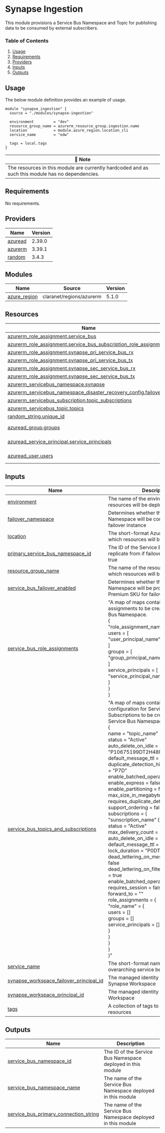 # Synapse Ingestion
This module provisions a Service Bus Namespace and Topic for publishing data to be consumed by external subscribers.

### Table of Contents
1. [Usage](#usage)
2. [Requirements](#requirements)
3. [Providers](#Providers)
4. [Inputs](#inputs)
5. [Outputs](#outputs)

## Usage
The below module definition provides an example of usage.

```
module "synapse_ingestion" {
  source = "./modules/synapse-ingestion"

  environment         = "dev"
  resource_group_name = azurerm_resource_group.ingestion.name
  location            = module.azure_region.location_cli
  service_name        = "odw"

  tags = local.tags
}
```

| :scroll: Note |
|----------|
| The resources in this module are currently hardcoded and as such this module has no dependencies. |

<!-- BEGINNING OF PRE-COMMIT-TERRAFORM DOCS HOOK -->
## Requirements

No requirements.

## Providers

| Name | Version |
|------|---------|
| <a name="provider_azuread"></a> [azuread](#provider\_azuread) | 2.39.0 |
| <a name="provider_azurerm"></a> [azurerm](#provider\_azurerm) | 3.39.1 |
| <a name="provider_random"></a> [random](#provider\_random) | 3.4.3 |

## Modules

| Name | Source | Version |
|------|--------|---------|
| <a name="module_azure_region"></a> [azure\_region](#module\_azure\_region) | claranet/regions/azurerm | 5.1.0 |

## Resources

| Name | Type |
|------|------|
| [azurerm_role_assignment.service_bus](https://registry.terraform.io/providers/hashicorp/azurerm/latest/docs/resources/role_assignment) | resource |
| [azurerm_role_assignment.service_bus_subscription_role_assignments](https://registry.terraform.io/providers/hashicorp/azurerm/latest/docs/resources/role_assignment) | resource |
| [azurerm_role_assignment.synapse_pri_service_bus_rx](https://registry.terraform.io/providers/hashicorp/azurerm/latest/docs/resources/role_assignment) | resource |
| [azurerm_role_assignment.synapse_pri_service_bus_tx](https://registry.terraform.io/providers/hashicorp/azurerm/latest/docs/resources/role_assignment) | resource |
| [azurerm_role_assignment.synapse_sec_service_bus_rx](https://registry.terraform.io/providers/hashicorp/azurerm/latest/docs/resources/role_assignment) | resource |
| [azurerm_role_assignment.synapse_sec_service_bus_tx](https://registry.terraform.io/providers/hashicorp/azurerm/latest/docs/resources/role_assignment) | resource |
| [azurerm_servicebus_namespace.synapse](https://registry.terraform.io/providers/hashicorp/azurerm/latest/docs/resources/servicebus_namespace) | resource |
| [azurerm_servicebus_namespace_disaster_recovery_config.failover](https://registry.terraform.io/providers/hashicorp/azurerm/latest/docs/resources/servicebus_namespace_disaster_recovery_config) | resource |
| [azurerm_servicebus_subscription.topic_subscriptions](https://registry.terraform.io/providers/hashicorp/azurerm/latest/docs/resources/servicebus_subscription) | resource |
| [azurerm_servicebus_topic.topics](https://registry.terraform.io/providers/hashicorp/azurerm/latest/docs/resources/servicebus_topic) | resource |
| [random_string.unique_id](https://registry.terraform.io/providers/hashicorp/random/latest/docs/resources/string) | resource |
| [azuread_group.groups](https://registry.terraform.io/providers/hashicorp/azuread/latest/docs/data-sources/group) | data source |
| [azuread_service_principal.service_principals](https://registry.terraform.io/providers/hashicorp/azuread/latest/docs/data-sources/service_principal) | data source |
| [azuread_user.users](https://registry.terraform.io/providers/hashicorp/azuread/latest/docs/data-sources/user) | data source |

## Inputs

| Name | Description | Type | Default | Required |
|------|-------------|------|---------|:--------:|
| <a name="input_environment"></a> [environment](#input\_environment) | The name of the environment in which resources will be deployed | `string` | n/a | yes |
| <a name="input_failover_namespace"></a> [failover\_namespace](#input\_failover\_namespace) | Determines whether the Service Bus Namespace will be configured as a failover instance | `bool` | n/a | yes |
| <a name="input_location"></a> [location](#input\_location) | The short-format Azure region into which resources will be deployed | `string` | n/a | yes |
| <a name="input_primary_service_bus_namespace_id"></a> [primary\_service\_bus\_namespace\_id](#input\_primary\_service\_bus\_namespace\_id) | The ID of the Service Bus Namespace to replicate from if failover\_namespace is true | `string` | `null` | no |
| <a name="input_resource_group_name"></a> [resource\_group\_name](#input\_resource\_group\_name) | The name of the resource group into which resources will be deployed | `string` | n/a | yes |
| <a name="input_service_bus_failover_enabled"></a> [service\_bus\_failover\_enabled](#input\_service\_bus\_failover\_enabled) | Determines whether the Service Bus Namespace will be provisioned with the Premium SKU for failover | `bool` | `false` | no |
| <a name="input_service_bus_role_assignments"></a> [service\_bus\_role\_assignments](#input\_service\_bus\_role\_assignments) | "A map of maps containing the role assignments to be created in the Service Bus Namespace.<br>{<br>  "role\_assignment\_name" = {<br>    users = [<br>      "user\_principal\_name"<br>    ]<br>    groups = [<br>      "group\_principal\_name"<br>    ]<br>    service\_principals = [<br>      "service\_principal\_name"<br>    ]<br>  }<br>} | `any` | `{}` | no |
| <a name="input_service_bus_topics_and_subscriptions"></a> [service\_bus\_topics\_and\_subscriptions](#input\_service\_bus\_topics\_and\_subscriptions) | "A map of maps containing the configuration for Service Bus Topics and Subscriptions to be created in the Service Bus Namespace.<br>  {<br>  name                                    = "topic\_name"<br>  status                                  = "Active"<br>  auto\_delete\_on\_idle                     = "P10675199DT2H48M5.4775807S"<br>  default\_message\_ttl                     = "P14D"<br>  duplicate\_detection\_history\_time\_window = "P7D"<br>  enable\_batched\_operations               = true<br>  enable\_express                          = false<br>  enable\_partitioning                     = false<br>  max\_size\_in\_megabytes                   = 1024<br>  requires\_duplicate\_detection            = true<br>  support\_ordering                        = false<br>  subscriptions                           = {<br>    "sunscription\_name" { =<br>      status                                    = "Active"<br>      max\_delivery\_count                        = 1<br>      auto\_delete\_on\_idle                       = "PT5M"<br>      default\_message\_ttl                       = "P14D"<br>      lock\_duration                             = "P0DT0H1M0S"<br>      dead\_lettering\_on\_message\_expiration      = false<br>      dead\_lettering\_on\_filter\_evaluation\_error = true<br>      enable\_batched\_operations                 = false<br>      requires\_session                          = false<br>      forward\_to                                = ""<br>      role\_assignments                          = {<br>        "role\_name" = {<br>          users = []<br>          groups = []<br>          service\_principals = []<br>        }<br>      }<br>    }<br>  }<br>}" | `any` | `{}` | no |
| <a name="input_service_name"></a> [service\_name](#input\_service\_name) | The short-format name of the overarching service being deployed | `string` | n/a | yes |
| <a name="input_synapse_workspace_failover_principal_id"></a> [synapse\_workspace\_failover\_principal\_id](#input\_synapse\_workspace\_failover\_principal\_id) | The managed identity for the failover Synapse Workspace | `string` | `null` | no |
| <a name="input_synapse_workspace_principal_id"></a> [synapse\_workspace\_principal\_id](#input\_synapse\_workspace\_principal\_id) | The managed identity for the Synapse Workspace | `string` | n/a | yes |
| <a name="input_tags"></a> [tags](#input\_tags) | A collection of tags to assign to taggable resources | `map(string)` | `{}` | no |

## Outputs

| Name | Description |
|------|-------------|
| <a name="output_service_bus_namespace_id"></a> [service\_bus\_namespace\_id](#output\_service\_bus\_namespace\_id) | The ID of the Service Bus Namespace deployed in this module |
| <a name="output_service_bus_namespace_name"></a> [service\_bus\_namespace\_name](#output\_service\_bus\_namespace\_name) | The name of the Service Bus Namespace deployed in this module |
| <a name="output_service_bus_primary_connection_string"></a> [service\_bus\_primary\_connection\_string](#output\_service\_bus\_primary\_connection\_string) | The name of the Service Bus Namespace deployed in this module |
<!-- END OF PRE-COMMIT-TERRAFORM DOCS HOOK -->
